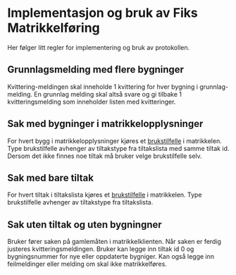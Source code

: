 # Implementasjon og bruk av Fiks Matrikkelføring

Her følger litt regler for implementering og bruk av protokollen.

## Grunnlagsmelding med flere bygninger
Kvittering-meldingen skal inneholde 1 kvittering for hver bygning i grunnlag-melding. 
En grunnlag melding skal altså svare og gi tilbake 1 kvitteringsmelding som inneholder listen med kvitteringer. 

## Sak med bygninger i matrikkelopplysninger
For hvert bygg i matrikkelopplysninger kjøres et [brukstilfelle](./../Brukstilfeller/README.md) i matrikkelen. 
Type brukstilfelle avhenger av tiltakstype fra tiltakslista med samme tiltak id. 
Dersom det ikke finnes noe tiltak må bruker velge brukstilfelle selv.

## Sak med bare tiltak
For hvert tiltak i tiltakslista kjøres et [brukstilfelle](./../Brukstilfeller/README.md) i matrikkelen. 
Type brukstilfelle avhenger av tiltakstype fra tiltakslista.

## Sak uten tiltak og uten bygningner
Bruker fører saken på gamlemåten i matrikkelklienten. 
Når saken er ferdig justeres kvitteringsmeldingen. 
Bruker kan legge inn tiltak id 0 og bygningsnummer for nye eller oppdaterte bygniger. 
Kan også legge inn feilmeldinger eller melding om skal ikke matrikkelføres.